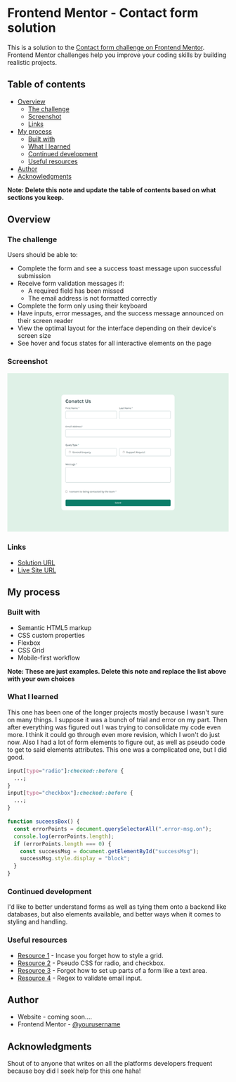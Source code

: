 # Frontend Mentor - Contact form solution

This is a solution to the [Contact form challenge on Frontend Mentor](https://www.frontendmentor.io/challenges/contact-form--G-hYlqKJj). Frontend Mentor challenges help you improve your coding skills by building realistic projects.

## Table of contents

- [Overview](#overview)
  - [The challenge](#the-challenge)
  - [Screenshot](#screenshot)
  - [Links](#links)
- [My process](#my-process)
  - [Built with](#built-with)
  - [What I learned](#what-i-learned)
  - [Continued development](#continued-development)
  - [Useful resources](#useful-resources)
- [Author](#author)
- [Acknowledgments](#acknowledgments)

**Note: Delete this note and update the table of contents based on what sections you keep.**

## Overview

### The challenge

Users should be able to:

- Complete the form and see a success toast message upon successful submission
- Receive form validation messages if:
  - A required field has been missed
  - The email address is not formatted correctly
- Complete the form only using their keyboard
- Have inputs, error messages, and the success message announced on their screen reader
- View the optimal layout for the interface depending on their device's screen size
- See hover and focus states for all interactive elements on the page

### Screenshot

![](./screenshot.png)

### Links

- [Solution URL](https://your-solution-url.com)
- [Live Site URL](https://your-live-site-url.com)

## My process

### Built with

- Semantic HTML5 markup
- CSS custom properties
- Flexbox
- CSS Grid
- Mobile-first workflow

**Note: These are just examples. Delete this note and replace the list above with your own choices**

### What I learned

This one has been one of the longer projects mostly because I wasn't sure on many things. I suppose it was a bunch of trial and error on my part. Then after everything was figured out I was trying to consolidate my code even more. I think it could go through even more revision, which I won't do just now. Also I had a lot of form elements to figure out, as well as pseudo code to get to said elements attributes. This one was a complicated one, but I did good.

```css
input[type="radio"]:checked::before {
  ...;
}
input[type="checkbox"]:checked::before {
  ...;
}
```

```js
function suceessBox() {
  const errorPoints = document.querySelectorAll(".error-msg.on");
  console.log(errorPoints.length);
  if (errorPoints.length === 0) {
    const successMsg = document.getElementById("successMsg");
    successMsg.style.display = "block";
  }
}
```

### Continued development

I'd like to better understand forms as well as tying them onto a backend like databases, but also elements available, and better ways when it comes to styling and handling.

### Useful resources

- [Resource 1](https://developer.mozilla.org/en-US/docs/Learn_web_development/Core/CSS_layout/Grids) - Incase you forget how to style a grid.
- [Resource 2](https://stackoverflow.com/questions/23167637/is-it-possible-to-change-the-color-of-selected-radio-buttons-center-circle) - Pseudo CSS for radio, and checkbox.
- [Resource 3](https://developer.mozilla.org/en-US/docs/Web/HTML/Element/textarea) - Forgot how to set up parts of a form like a text area.
- [Resource 4](https://www.geeksforgeeks.org/how-to-validate-email-address-using-regexp-in-javascript/) - Regex to validate email input.

## Author

- Website - coming soon....
- Frontend Mentor - [@yourusername](https://www.frontendmentor.io/profile/moncadad)

## Acknowledgments

Shout of to anyone that writes on all the platforms developers frequent because boy did I seek help for this one haha!
